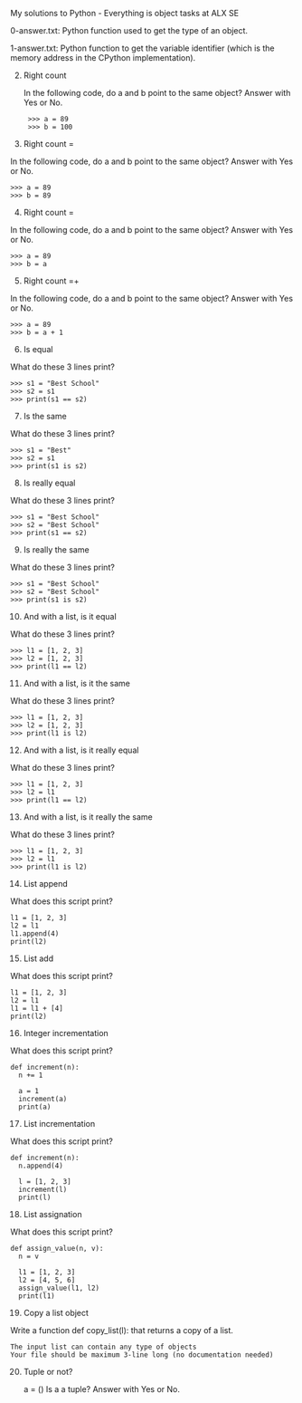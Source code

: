 My solutions to Python - Everything is object tasks at ALX SE

0-answer.txt: Python function used to get the type of an object.

1-answer.txt: Python function to get the variable identifier (which is the memory address in the CPython implementation).

2. Right count

	In the following code, do a and b point to the same object? Answer with Yes or No.

		>>> a = 89
		>>> b = 100


3. Right count =

  In the following code, do a and b point to the same object? Answer with Yes or No.

    >>> a = 89
    >>> b = 89


4. Right count =

  In the following code, do a and b point to the same object? Answer with Yes or No.

    >>> a = 89
    >>> b = a


5. Right count =+

  In the following code, do a and b point to the same object? Answer with Yes or No.

    >>> a = 89
    >>> b = a + 1


6. Is equal

  What do these 3 lines print?

    >>> s1 = "Best School"
    >>> s2 = s1
    >>> print(s1 == s2)


7. Is the same

  What do these 3 lines print?

    >>> s1 = "Best"
    >>> s2 = s1
    >>> print(s1 is s2)


8. Is really equal

  What do these 3 lines print?

    >>> s1 = "Best School"
    >>> s2 = "Best School"
    >>> print(s1 == s2)


9. Is really the same

  What do these 3 lines print?

    >>> s1 = "Best School"
    >>> s2 = "Best School"
    >>> print(s1 is s2)


10. And with a list, is it equal

  What do these 3 lines print?

    >>> l1 = [1, 2, 3]
    >>> l2 = [1, 2, 3] 
    >>> print(l1 == l2)


11. And with a list, is it the same

  What do these 3 lines print?

    >>> l1 = [1, 2, 3]
    >>> l2 = [1, 2, 3] 
    >>> print(l1 is l2)


12. And with a list, is it really equal

  What do these 3 lines print?

    >>> l1 = [1, 2, 3]
    >>> l2 = l1
    >>> print(l1 == l2)


13. And with a list, is it really the same

  What do these 3 lines print?

    >>> l1 = [1, 2, 3]
    >>> l2 = l1
    >>> print(l1 is l2)


14. List append

  What does this script print?

    l1 = [1, 2, 3]
    l2 = l1
    l1.append(4)
    print(l2)


15. List add

  What does this script print?

    l1 = [1, 2, 3]
    l2 = l1
    l1 = l1 + [4]
    print(l2)


16. Integer incrementation

  What does this script print?

    def increment(n):
      n += 1

      a = 1
      increment(a)
      print(a)


17. List incrementation

  What does this script print?

    def increment(n):
      n.append(4)

      l = [1, 2, 3]
      increment(l)
      print(l)


18. List assignation

  What does this script print?

    def assign_value(n, v):
      n = v

      l1 = [1, 2, 3]
      l2 = [4, 5, 6]
      assign_value(l1, l2)
      print(l1)


19. Copy a list object

  Write a function def copy_list(l): that returns a copy of a list.

    The input list can contain any type of objects
    Your file should be maximum 3-line long (no documentation needed)


20. Tuple or not?

    a = ()
    Is a a tuple? Answer with Yes or No.
